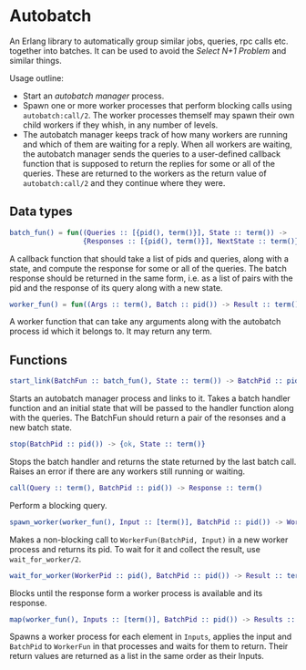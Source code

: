 Autobatch
=========

An Erlang library to automatically group similar jobs, queries, rpc calls etc. together into batches.
It can be used to avoid the *Select N+1 Problem* and similar things.

Usage outline:

- Start an *autobatch manager* process.
- Spawn one or more worker processes that perform blocking calls using `autobatch:call/2`. The worker
  processes themself may spawn their own child workers if they whish, in any number of levels.
- The autobatch manager keeps track of how many workers are running and which of them are waiting for
  a reply. When all workers are waiting, the autobatch manager sends the queries to a user-defined
  callback function that is supposed to return the replies for some or all of the queries. These are
  returned to the workers as the return value of `autobatch:call/2` and they continue where they were.

Data types
----------

```Erlang
batch_fun() = fun((Queries :: [{pid(), term()}], State :: term()) ->
                  {Responses :: [{pid(), term()}], NextState :: term()})
```

A callback function that should take a list of pids and queries, along with a state, and
compute the response for some or all of the queries. The batch response should be returned
in the same form, i.e. as a list of pairs with the pid and the response of its query along
with a new state.

```Erlang
worker_fun() = fun((Args :: term(), Batch :: pid()) -> Result :: term())
```

A worker function that can take any arguments along with the autobatch process id which
it belongs to. It may return any term.

Functions
---------

```Erlang
start_link(BatchFun :: batch_fun(), State :: term()) -> BatchPid :: pid()
```

Starts an autobatch manager process and links to it. Takes a batch handler function and
an initial state that will be passed to the handler function along with the queries.
The BatchFun should return a pair of the resonses and a new batch state.

```Erlang
stop(BatchPid :: pid()) -> {ok, State :: term()}
```

Stops the batch handler and returns the state returned by the last batch call. Raises an
error if there are any workers still running or waiting.

```Erlang
call(Query :: term(), BatchPid :: pid()) -> Response :: term()
```
Perform a blocking query.

```Erlang
spawn_worker(worker_fun(), Input :: [term()], BatchPid :: pid()) -> WorkerPid :: pid()
```

Makes a non-blocking call to `WorkerFun(BatchPid, Input)` in a new worker process and returns
its pid. To wait for it and collect the result, use `wait_for_worker/2`.

```Erlang
wait_for_worker(WorkerPid :: pid(), BatchPid :: pid()) -> Result :: term()
```

Blocks until the response form a worker process is available and its response.

```Erlang
map(worker_fun(), Inputs :: [term()], BatchPid :: pid()) -> Results :: [term()]
```

Spawns a worker process for each element in `Inputs`, applies the input and `BatchPid` to
`WorkerFun` in that processes and waits for them to return. Their return values are returned
as a list in the same order as their Inputs.
